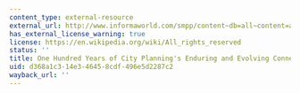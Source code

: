 ```yaml
---
content_type: external-resource
external_url: http://www.informaworld.com/smpp/content~db=all~content=a909980311
has_external_license_warning: true
license: https://en.wikipedia.org/wiki/All_rights_reserved
status: ''
title: One Hundred Years of City Planning's Enduring and Evolving Connections
uid: d368a1c3-14e3-4645-8cdf-496e5d2287c2
wayback_url: ''
---
```

